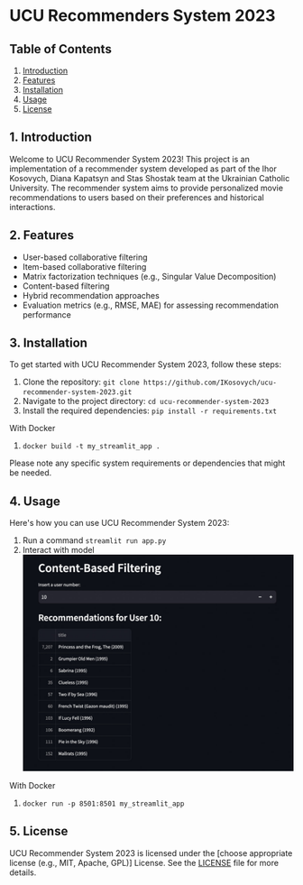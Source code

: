 # UCU Recommenders System 2023

## Table of Contents

1. [Introduction](#introduction)
2. [Features](#features)
3. [Installation](#installation)
4. [Usage](#usage)
5. [License](#license)

## <a name="introduction"></a>1. Introduction

Welcome to UCU Recommender System 2023! This project is an implementation of a recommender system developed as part of the Ihor Kosovych, Diana Kapatsyn and Stas Shostak team at the Ukrainian Catholic University. The recommender system aims to provide personalized movie recommendations to users based on their preferences and historical interactions.

## <a name="features"></a>2. Features

- User-based collaborative filtering
- Item-based collaborative filtering
- Matrix factorization techniques (e.g., Singular Value Decomposition)
- Content-based filtering
- Hybrid recommendation approaches
- Evaluation metrics (e.g., RMSE, MAE) for assessing recommendation performance

## <a name="installation"></a>3. Installation

To get started with UCU Recommender System 2023, follow these steps:

1. Clone the repository: `git clone https://github.com/IKosovych/ucu-recommender-system-2023.git`
2. Navigate to the project directory: `cd ucu-recommender-system-2023`
3. Install the required dependencies: `pip install -r requirements.txt`

With Docker
1. `docker build -t my_streamlit_app .`

Please note any specific system requirements or dependencies that might be needed.

## <a name="usage"></a>4. Usage

Here's how you can use UCU Recommender System 2023:

1. Run a command `streamlit run app.py`
2. Interact with model
![Photo of interaction](data/ml-latest-small/image.jpg)

With Docker
1. `docker run -p 8501:8501 my_streamlit_app`

## <a name="license"></a>5. License

UCU Recommender System 2023 is licensed under the [choose appropriate license (e.g., MIT, Apache, GPL)] License. See the [LICENSE](LICENSE) file for more details.
